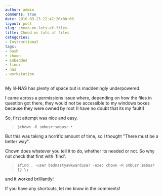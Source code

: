 ```yaml
---
author: admin
comments: true
date: 2010-03-23 22:42:20+00:00
layout: post
slug: chmod-on-lots-of-files
title: Chmod on lots of files
categories:
- Instructional
tags:
- bash
- chown
- Embedded
- linux
- nas
- workstation
---
```


My lil-NAS has plenty of space but is maddeningly underpowered.

I came across a permissions issue where, depending on how the files in question got there, they would not be accessible to my windows boxes because they were owned by root (I have no doubt that its my fault!)

So, first attempt was nice and easy.

> 

>     
>     $chown -R smbusr:smbusr *
> 
> 

But this was taking a horrific amount of time, so I thought "There must be a better way".

Chown does whatever you tell it to do, whether its needed or not. So why not check that first with 'find'.

> 

>     
>     $find . -user badnastyawkwarduser -exec chown -R smbusr:smbusr {} \;
> 
> 

and it worked brilliantly!

If you have any shortcuts, let me know in the comments!
